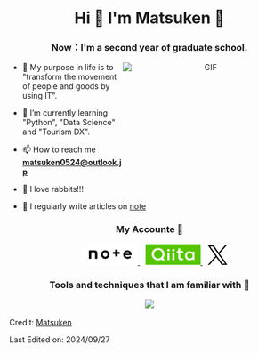 <h1 align="center">
  Hi 👋 I'm Matsuken 🐰 
</a></h1>

<h3 align="center">
  Now：I'm a second year of graduate school.
</h3>

<a target="_blank" align="center">
  <img align="right" top="150" height="200" width="300" alt="GIF" src="https://usagif.com/wp-content/uploads/gify/spongebob-reveals-muscles-usagif.gif">
</a>

- 🔭 My purpose in life is to "transform the movement of people and goods by using IT".

- 🌱 I’m currently learning "Python", "Data Science" and "Tourism DX".

- 📫 How to reach me **matsuken0524@outlook.jp**

- 🐰 I love rabbits!!!

- 📝 I regularly write articles on [note](https://note.com/matsuken_rabbit)

<!--
- 📄 Know about my experiences <a href="https://github.com/100rabhcsmc/Me.io/blob/master/01SaurabhChavanReactNativeResume.pdf" target="blank">Resume</a>
-->

<!-- My Accounte START -->
<h3 align="center" >
  My Accounte 🔗 
</h3>

<p align="center">
 <div align="center"  class="icons-social" style="margin-left: 10px;">
   <a style="margin-left: 10px;"  target="_blank" href="https://note.com/matsuken_rabbit/">
     <img src="images/note_official(2024925).png?quality=85" width=20%>
   <a style="margin-left: 10px;"  target="_blank" href="https://qiita.com/MatsuKen_IT">
     <img src="images/Qiita_official(2024925).png?quality=85" width=20%>
   <a style="margin-left: 10px;"  target="_blank" href="https://x.com/Matsuken_IT">
     <img src="images/X_official(2024927).png?quality=85" width=7%>
   </a>
 </div>
</p>
<!-- My Account END -->

<!--My using Tools and techniques that I am familiar with START-->
<h3 align="center" >
  Tools and techniques that I am familiar with 😤
</h3>
<p align="center">
  <a href="https://skillicons.dev">
    <img src="https://skillicons.dev/icons?i=windows,pwsh,anaconda,c,latex,linux,linkedin,notion,octave,git,docker,github,md,py,vscode,ubuntu&perline=8" />
  </a>
</p>
<!--My using Tools and techniques that I am familiar with END-->

Credit: [Matsuken](https://github.com/matsukenrabbit)

Last Edited on: 2024/09/27
